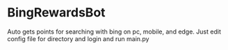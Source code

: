 # BingRewardsBot
Auto gets points for searching with bing on pc, mobile, and edge. Just edit config file for directory and login and run main.py
